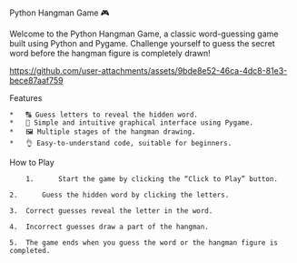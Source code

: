 Python Hangman Game 🎮

Welcome to the Python Hangman Game, a classic word-guessing game built using Python and Pygame. Challenge yourself to guess the secret word before the hangman figure is completely drawn!




https://github.com/user-attachments/assets/9bde8e52-46ca-4dc8-81e3-bece87aaf759




Features

	*	🔠 Guess letters to reveal the hidden word.
	*	🎨 Simple and intuitive graphical interface using Pygame.
	*	🖼️ Multiple stages of the hangman drawing.
	*	👌 Easy-to-understand code, suitable for beginners.

How to Play

        1.     	Start the game by clicking the “Click to Play” button.
  
	2.     	Guess the hidden word by clicking the letters.
 
	3.	Correct guesses reveal the letter in the word.
 
	4.	Incorrect guesses draw a part of the hangman.
 
	5.	The game ends when you guess the word or the hangman figure is completed.
